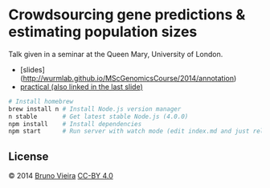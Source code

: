 Crowdsourcing gene predictions & estimating population sizes
============================================================
Talk given in a seminar at the Queen Mary, University of London.

* [slides] (http://wurmlab.github.io/MScGenomicsCourse/2014/annotation)
* [practical (also linked in the last slide)](https://docs.google.com/document/d/1unZua1wysrTmVtpTM9rUptKrmkkhcxV4s6YYP3mz0NM/edit?usp=sharing)

```bash
# Install homebrew
brew install n # Install Node.js version manager
n stable       # Get latest stable Node.js (4.0.0)
npm install    # Install dependencies
npm start      # Run server with watch mode (edit index.md and just reload page)
```
License
-------
© 2014 [Bruno Vieira](//bmpvieira.com) [CC-BY 4.0](//creativecommons.org/licenses/by/4.0/deed.en_US)
